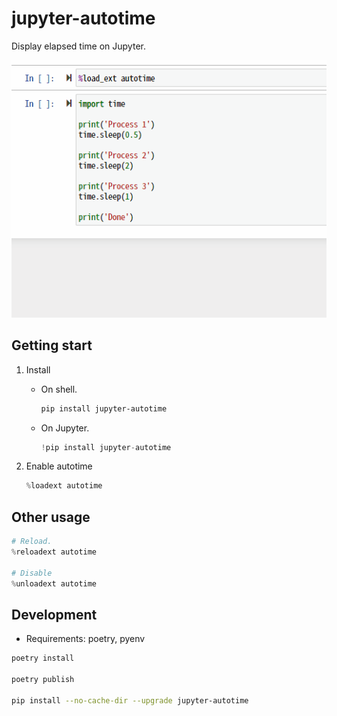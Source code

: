 # jupyter-autotime

Display elapsed time on Jupyter.

![Demo](demo.gif)

## Getting start

1. Install
   * On shell.

      ```sh
      pip install jupyter-autotime
      ```

   * On Jupyter.

      ```python
      !pip install jupyter-autotime
      ```

1. Enable autotime

   ```python
   %loadext autotime
   ```

## Other usage

```python
# Reload.
%reloadext autotime

# Disable
%unloadext autotime
```

## Development

* Requirements: poetry, pyenv

```sh
poetry install

poetry publish

pip install --no-cache-dir --upgrade jupyter-autotime
```
